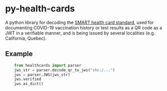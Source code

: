 # py-health-cards

A python library for decoding the [SMART health card standard](https://smarthealth.cards/), used for documenting
COVID-19 vaccination history or test results as a QR code as a JWT in a verifiable manner, and is being issued by
several localities (e.g. California, Quebec).


## Example

```python
    from healthcards import parser
    jws_str = parser.decode_qr_to_jws("shc:/...")
    jws = parser.JWS(jws_str)
    jws.verified
    jws.as_dict()
```
